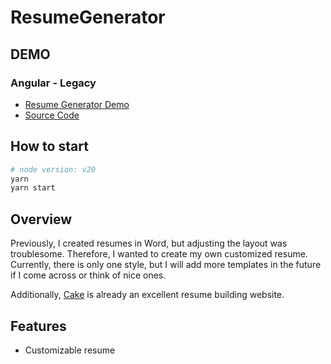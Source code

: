 # ResumeGenerator

## DEMO
### Angular - Legacy
- [Resume Generator Demo](https://marshal604.github.io/resume-generator/legacy/dist/#/resume/generator?path=sample.txt)
- [Source Code](https://github.com/marshal604/resume-generator/tree/legacy)

## How to start

```bash
# node version: v20
yarn
yarn start
```

## Overview

Previously, I created resumes in Word, but adjusting the layout was troublesome. Therefore, I wanted to create my own customized resume. Currently, there is only one style, but I will add more templates in the future if I come across or think of nice ones.

Additionally, [Cake](https://www.cake.me/dashboard) is already an excellent resume building website.

## Features

- Customizable resume